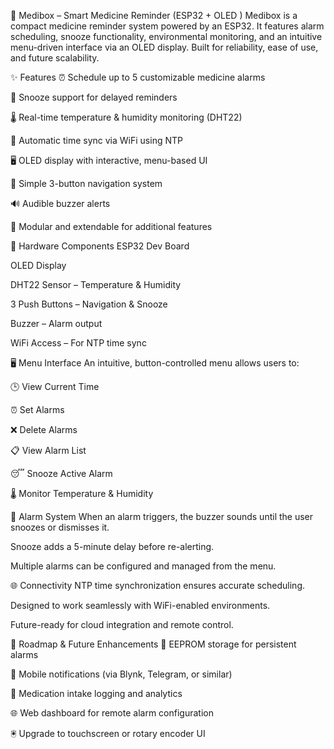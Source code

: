 💊 Medibox – Smart Medicine Reminder (ESP32 + OLED )
Medibox is a compact medicine reminder system powered by an ESP32. It features alarm scheduling, snooze functionality, environmental monitoring, and an intuitive menu-driven interface via an OLED display. Built for reliability, ease of use, and future scalability.

✨ Features
⏰ Schedule up to 5 customizable medicine alarms

🔁 Snooze support for delayed reminders

🌡️ Real-time temperature & humidity monitoring (DHT22)

📆 Automatic time sync via WiFi using NTP

🖥️ OLED display with interactive, menu-based UI

🔘 Simple 3-button navigation system

🔊 Audible buzzer alerts

🔧 Modular and extendable for additional features

🧩 Hardware Components
ESP32 Dev Board

OLED Display

DHT22 Sensor – Temperature & Humidity

3 Push Buttons – Navigation & Snooze

Buzzer – Alarm output

WiFi Access – For NTP time sync

🖥️ Menu Interface
An intuitive, button-controlled menu allows users to:

🕒 View Current Time

⏰ Set Alarms

❌ Delete Alarms

📋 View Alarm List

😴 Snooze Active Alarm

🌡️ Monitor Temperature & Humidity

🔔 Alarm System
When an alarm triggers, the buzzer sounds until the user snoozes or dismisses it.

Snooze adds a 5-minute delay before re-alerting.

Multiple alarms can be configured and managed from the menu.

🌐 Connectivity
NTP time synchronization ensures accurate scheduling.

Designed to work seamlessly with WiFi-enabled environments.

Future-ready for cloud integration and remote control.

🚀 Roadmap & Future Enhancements
💾 EEPROM storage for persistent alarms

📱 Mobile notifications (via Blynk, Telegram, or similar)

🧠 Medication intake logging and analytics

🌐 Web dashboard for remote alarm configuration

🖲️ Upgrade to touchscreen or rotary encoder UI
